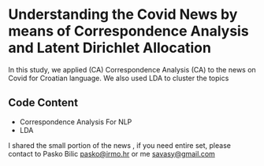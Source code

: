 # Understanding the Covid News by means of Correspondence Analysis and Latent Dirichlet Allocation
In this study, we applied (CA) Correspondence Analysis (CA) to the news on Covid for Croatian language. We also used LDA to cluster the topics

## Code Content
* Correspondence Analysis For NLP
* LDA

I shared the small portion of the news , if you need entire set, please contact to Pasko Bilic <pasko@irmo.hr> or me savasy@gmail.com
